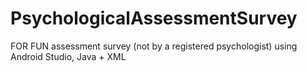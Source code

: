 # PsychologicalAssessmentSurvey
FOR FUN assessment survey (not by a registered psychologist) using Android Studio, Java + XML
